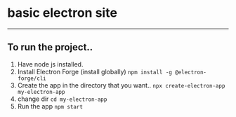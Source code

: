 # basic electron site
---

## To run the project..
1. Have node js installed.
2. Install Electron Forge (install globally)
`npm install -g @electron-forge/cli`
3. Create the app in the directory that you want..
`npx create-electron-app my-electron-app`
4. change dir
`cd my-electron-app`
5. Run the app
`npm start`